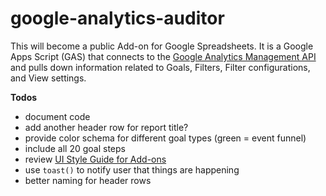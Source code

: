 # google-analytics-auditor
This will become a public Add-on for Google Spreadsheets. It is a Google Apps Script (GAS) that connects to the [Google Analytics Management API](https://developers.google.com/analytics/devguides/config/mgmt/v3/) and pulls down information related to Goals, Filters, Filter configurations, and View settings.

**Todos**
 - document code
 - add another header row for report title?
 - provide color schema for different goal types (green = event funnel)
 - include all 20 goal steps
 - review [UI Style Guide for Add-ons](https://developers.google.com/apps-script/add-ons/style)
 - use `toast()` to notify user that things are happening
 - better naming for header rows 


